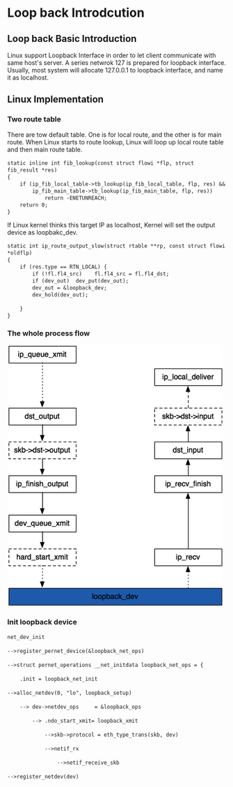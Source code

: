 # Loop back Introdcution

## Loop back Basic Introduction
Linux support Loopback Interface in order to let client communicate with same host's server.
A series netwrok 127 is prepared for loopback interface. Usually, most system will allocate
127.0.0.1 to loopback interface, and name it as localhost.
## Linux Implementation
### Two route table
There are tow default table. One is for local route, and the other is for main route.
When Linux starts to route lookup, Linux will loop up local route table and then main route table.
```
static inline int fib_lookup(const struct flowi *flp, struct fib_result *res)
{
	if (ip_fib_local_table->tb_lookup(ip_fib_local_table, flp, res) &&
		ip_fib_main_table->tb_lookup(ip_fib_main_table, flp, res))
			return -ENETUNREACH; 
	return 0;
}
```

If Linux kernel thinks this target IP as localhost, Kernel will set the output device as loopbakc_dev.
```
static int ip_route_output_slow(struct rtable **rp, const struct flowi *oldflp)
{
	if (res.type == RTN_LOCAL) {
		if (!fl.fl4_src) 	fl.fl4_src = fl.fl4_dst;
		if (dev_out)  dev_put(dev_out);
		dev_out = &loopback_dev;
		dev_hold(dev_out);
		
	}
}
```

### The whole process flow
![](pic/loopback_flow.png)

### Init loopback device

```
net_dev_init

-->register_pernet_device(&loopback_net_ops)

-->struct pernet_operations __net_initdata loopback_net_ops = {

    .init = loopback_net_init

-->alloc_netdev(0, "lo", loopback_setup)

    --> dev->netdev_ops     = &loopback_ops

        --> .ndo_start_xmit= loopback_xmit

            -->skb->protocol = eth_type_trans(skb, dev)

            -->netif_rx

                -->netif_receive_skb

-->register_netdev(dev) 
```